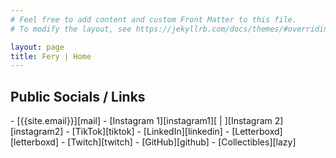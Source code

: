 ```yaml
---
# Feel free to add content and custom Front Matter to this file.
# To modify the layout, see https://jekyllrb.com/docs/themes/#overriding-theme-defaults

layout: page
title: Fery | Home
---
```

<h2>Public Socials / Links</h2>
- [{{site.email}}][mail]
- [Instagram 1][instagram1][ | ][Instagram 2][instagram2]
- [TikTok][tiktok]
- [LinkedIn][linkedin]
- [Letterboxd][letterboxd]
- [Twitch][twitch]
- [GitHub][github]
- [Collectibles][lazy]


[instagram1]: https://instagram.com/ffery_
[instagram2]: https://instagram.com/fierfliees
[mail]: mailto:{{site.email}}
[linkedin]: https://www.linkedin.com/in/fery1303/
[github]: https://github.com/imfery
[letterboxd]: https://letterboxd.com/suppercious/
[tiktok]: https://tiktok.com/@fluffyrugss
[twitch]: https://www.twitch.tv/supperciouss
[lazy]: https://lazy.com/suppercious
